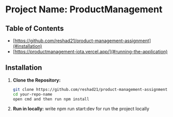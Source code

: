 # Project Name: ProductManagement

## Table of Contents

- [https://github.com/reshad21/product-management-assignment](#installation)
- [https://productmanagement-iota.vercel.app/](#running-the-application)

## Installation

1. **Clone the Repository:**

   ```sh
   git clone https://github.com/reshad21/product-management-assignment
   cd your-repo-name
   open cmd and then run npm install

   ```

1. **Run in locally:**
   write npm run start:dev for run the project locally
